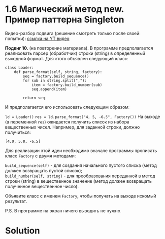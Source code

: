 # 1.6 Магический метод __new__. Пример паттерна Singleton

Видео-разбор подвига (решение смотреть только после
своей попытки): [ссылка на YT видео](https://youtu.be/5aJVuJ5jGqk)

**Подвиг 10.** (на повторение материала). В программе
предполагается реализовать парсер (обработчик) строки
(string) в определенный выходной формат. Для этого 
объявлен следующий класс:
```
class Loader:
    def parse_format(self, string, factory):
        seq = factory.build_sequence()
        for sub in string.split(","):
            item = factory.build_number(sub)
            seq.append(item)

        return seq
```
И предполагается его использовать следующим образом:

`ld = Loader()`
`res = ld.parse_format("4, 5, -6.5", Factory())`
На выходе (в переменной `res`) ожидается получить 
список из набора вещественных чисел. Например, для 
заданной строки, должно получиться:

`[4.0, 5.0, -6.5]`

Для реализации этой идеи необходимо вначале программы 
прописать класс `Factory` с двумя методами:

`build_sequence(self)` - для создания начального пустого 
списка (метод должен возвращать пустой список);\
`build_number(self, string)` - для преобразования переданной
в метод строки (string) в вещественное значение 
(метод должен возвращать полученное вещественное число).

Объявите класс с именем `Factory`, чтобы получать на 
выходе искомый результат.

P.S. В программе на экран ничего выводить не нужно.

# Solution

```

```
